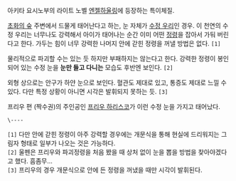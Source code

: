 아키타 요시노부의 라이트 노벨 [엔젤하울링](%EC%97%94%EC%A0%A4%20%ED%95%98%EC%9A%B8%EB%A7%81.md)에 등장하는 특이체질.

[초화의 숲](%EC%B4%88%ED%99%94%EC%9D%98%20%EC%88%B2.md) 주변에서 드물게 태어난다고 하는, 눈
자체가 [수정 우리](%EC%88%98%EC%A0%95%20%EC%9A%B0%EB%A6%AC.md)인 경우. 이 천연의 수정 우리는
너무나도 강력해서 아이가 태어나는 순간 이미 어떤 [정령](%EC%A0%95%EB%A0%B9.md)을 잡아서 가둬 버린다고 한다.
가두는 힘이 너무 강력한 나머지 안에 갇힌 정령을 꺼낼 방법은 없다. `[1]`

물리적으로 파괴할 수는 있는 듯 하지만 부패하지는 않는다고 한다. 강력한 정령이 봉인되어 있는 수정 눈을 **눈만 들고 다니는** 모습도
후반엔 보인다. `[2]`

외형 상으로는 안구가 하얀 눈으로 보인다. 혈관도 제대로 있고, 통증도 제대로 느낄 수 있다. 다만 특정 상황이 아니면 시각은 발휘되지
못하는 듯. `[3]`

프리우 편 (짝수권)의 주인공인 [프리우 하리스코](%ED%94%84%EB%A6%AC%EC%9A%B0%20%ED%95%98%EB%A6%AC%EC%8A%A4%EC%BD%94.md)가 이런 수정 눈을 가지고 태어났다.

`\----`

`[1]` 다만 안에 갇힌 정령이 아주 강력할 경우에는 개문식을 통해 현실에 드리워지는 그림자 형태로 일부가 나오는 것은 가능하다.  
`[2]` 울펜은 프리우와 파괴정령을 처음 봤을 때 상처 없이 눈을 뽑을 방법을 찾아야겠다고 했다. 흠좀무...  
`[3]` 프리우의 경우 개문식으로 안에 든 정령을 꺼냈을 때만 시각이 발휘된다.

